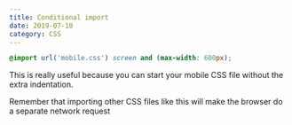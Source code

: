 ```yaml
---
title: Conditional import
date: 2019-07-10
category: CSS
---
```


```css
@import url('mobile.css') screen and (max-width: 600px);
```

<script setup>
import Tweet from '../components/Tweet.vue'
</script>
<Tweet id="1148882328812281856"/>

This is really useful because you can start your mobile CSS file without the extra indentation.

Remember that importing other CSS files like this will make the browser do a separate network request
